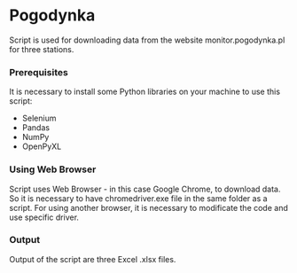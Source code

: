 # Pogodynka

Script is used for downloading data from the website monitor.pogodynka.pl for three stations.

### Prerequisites

It is necessary to install some Python libraries on your machine to use this script:
* Selenium
* Pandas
* NumPy
* OpenPyXL

### Using Web Browser

Script uses Web Browser - in this case Google Chrome, to download data. So it is necessary to have chromedriver.exe file in the same
folder as a script.
For using another browser, it is necessary to modificate the code and use specific driver.

### Output

Output of the script are three Excel .xlsx files.
